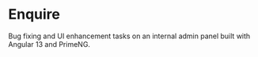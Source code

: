 # Enquire
Bug fixing and UI enhancement tasks on an internal admin panel built with Angular 13 and PrimeNG.
